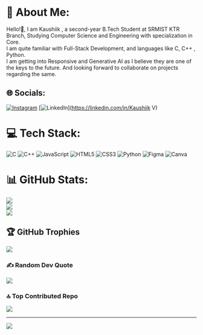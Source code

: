 # 💫 About Me:
Hello!👋, I am Kaushiik , a second-year B.Tech Student at SRMIST KTR Branch, Studying Computer Science and Engineering with specialization in Core.<br>I am quite familiar with Full-Stack Development, and languages like C, C++ , Python.<br>I am getting into Responsive and Generative AI as I believe they are one of the keys to the future. And looking forward to collaborate on projects regarding the same.


## 🌐 Socials:
[![Instagram](https://img.shields.io/badge/Instagram-%23E4405F.svg?logo=Instagram&logoColor=white)](https://instagram.com/kaushiik.15) [![LinkedIn](https://img.shields.io/badge/LinkedIn-%230077B5.svg?logo=linkedin&logoColor=white)](https://linkedin.com/in/Kaushiik V) 

# 💻 Tech Stack:
![C](https://img.shields.io/badge/c-%2300599C.svg?style=for-the-badge&logo=c&logoColor=white) ![C++](https://img.shields.io/badge/c++-%2300599C.svg?style=for-the-badge&logo=c%2B%2B&logoColor=white) ![JavaScript](https://img.shields.io/badge/javascript-%23323330.svg?style=for-the-badge&logo=javascript&logoColor=%23F7DF1E) ![HTML5](https://img.shields.io/badge/html5-%23E34F26.svg?style=for-the-badge&logo=html5&logoColor=white) ![CSS3](https://img.shields.io/badge/css3-%231572B6.svg?style=for-the-badge&logo=css3&logoColor=white) ![Python](https://img.shields.io/badge/python-3670A0?style=for-the-badge&logo=python&logoColor=ffdd54) ![Figma](https://img.shields.io/badge/figma-%23F24E1E.svg?style=for-the-badge&logo=figma&logoColor=white) ![Canva](https://img.shields.io/badge/Canva-%2300C4CC.svg?style=for-the-badge&logo=Canva&logoColor=white)
# 📊 GitHub Stats:
![](https://github-readme-stats.vercel.app/api?username=VKaushii-15&theme=onedark&hide_border=false&include_all_commits=false&count_private=false)<br/>
![](https://nirzak-streak-stats.vercel.app/?user=VKaushii-15&theme=onedark&hide_border=false)<br/>
![](https://github-readme-stats.vercel.app/api/top-langs/?username=VKaushii-15&theme=onedark&hide_border=false&include_all_commits=false&count_private=false&layout=compact)

## 🏆 GitHub Trophies
![](https://github-profile-trophy.vercel.app/?username=VKaushii-15&theme=onedark&no-frame=false&no-bg=false&margin-w=4)

### ✍️ Random Dev Quote
![](https://quotes-github-readme.vercel.app/api?type=horizontal&theme=tokyonight)

### 🔝 Top Contributed Repo
![](https://github-contributor-stats.vercel.app/api?username=VKaushii-15&limit=5&theme=dark&combine_all_yearly_contributions=true)

---
[![](https://visitcount.itsvg.in/api?id=VKaushii-15&icon=9&color=0)](https://visitcount.itsvg.in)

<!-- Proudly created with GPRM ( https://gprm.itsvg.in ) -->
